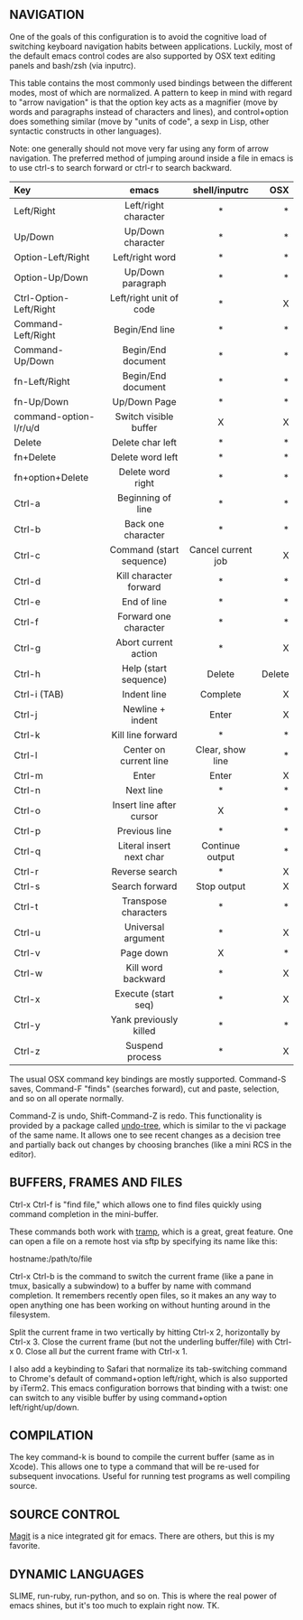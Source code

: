 ## NAVIGATION

One of the goals of this configuration is to avoid the cognitive load
of switching keyboard navigation habits between applications. Luckily,
most of the default emacs control codes are also supported by OSX text
editing panels and bash/zsh (via inputrc).

This table contains the most commonly used bindings between the
different modes, most of which are normalized. A pattern to keep in
mind with regard to "arrow navigation" is that the option key acts as
a magnifier (move by words and paragraphs instead of characters and
lines), and control+option does something similar (move by "units of
code", a sexp in Lisp, other syntactic constructs in other languages).

Note: one generally should not move very far using any form of arrow
navigation. The preferred method of jumping around inside a file in
emacs is to use ctrl-s to search forward or ctrl-r to search backward.

| Key           | emacs                     | shell/inputrc      | OSX
|:--------------|:-------------------------:|:------------------:|------:|
| Left/Right             | Left/right character    | *         | *
| Up/Down                | Up/Down character       | *         | *
| Option-Left/Right      | Left/right word         | *         | *
| Option-Up/Down         | Up/Down paragraph       | *         | *
| Ctrl-Option-Left/Right | Left/right unit of code | *         | X
| Command-Left/Right     | Begin/End line          | *         | *
| Command-Up/Down        | Begin/End document      | *         | *
| fn-Left/Right          | Begin/End document      | *         | *
| fn-Up/Down             | Up/Down Page            | *         | *
| command-option-l/r/u/d | Switch visible buffer   | X         | X
| Delete            | Delete char left          | *              | *
| fn+Delete         | Delete word left          | *              | *
| fn+option+Delete  | Delete word right         | *              | *
| Ctrl-a        | Beginning of line         | *                  | *
| Ctrl-b        | Back one character        | *                  | *
| Ctrl-c        | Command (start sequence)  | Cancel current job | X
| Ctrl-d        | Kill character forward    | *                  | *
| Ctrl-e        | End of line               | *                  | *
| Ctrl-f        | Forward one character     | *                  | *
| Ctrl-g        | Abort current action      | *                  | X
| Ctrl-h        | Help (start sequence)     | Delete             | Delete
| Ctrl-i (TAB)  | Indent line               | Complete           | X
| Ctrl-j        | Newline + indent          | Enter              | X
| Ctrl-k        | Kill line forward         | *                  | *
| Ctrl-l        | Center on current line    | Clear, show line   | *
| Ctrl-m        | Enter                     | Enter              | X
| Ctrl-n        | Next line                 | *                  | *
| Ctrl-o        | Insert line after cursor  | X                  | *
| Ctrl-p        | Previous line             | *                  | *
| Ctrl-q        | Literal insert next char  | Continue output    | *
| Ctrl-r        | Reverse search            | *                  | X
| Ctrl-s        | Search forward            | Stop output        | X
| Ctrl-t        | Transpose characters      | *                  | *
| Ctrl-u        | Universal argument        | *                  | X
| Ctrl-v        | Page down                 | X                  | *
| Ctrl-w        | Kill word backward        | *                  | X
| Ctrl-x        | Execute (start seq)       | *                  | X
| Ctrl-y        | Yank previously killed    | *                  | *
| Ctrl-z        | Suspend process           | *                  | X

The usual OSX command key bindings are mostly supported. Command-S
saves, Command-F "finds" (searches forward), cut and paste, selection,
and so on all operate normally.

Command-Z is undo, Shift-Command-Z is redo. This functionality is
provided by a package called
[undo-tree](http://www.emacswiki.org/emacs/UndoTree), which is similar
to the vi package of the same name. It allows one to see recent
changes as a decision tree and partially back out changes by choosing
branches (like a mini RCS in the editor).

## BUFFERS, FRAMES AND FILES

Ctrl-x Ctrl-f is "find file," which allows one to find files quickly
using command completion in the mini-buffer.

These commands both work with
[tramp](http://www.gnu.org/software/tramp/), which is a great, great
feature. One can open a file on a remote host via sftp by specifying
its name like this:

hostname:/path/to/file

Ctrl-x Ctrl-b is the command to switch the current frame (like a pane
in tmux, basically a subwindow) to a buffer by name with command
completion. It remembers recently open files, so it makes an any way
to open anything one has been working on without hunting around in the
filesystem.

Split the current frame in two vertically by hitting Ctrl-x 2,
horizontally by Ctrl-x 3. Close the current frame (but not the
underling buffer/file) with Ctrl-x 0. Close all *but* the current
frame with Ctrl-x 1.

I also add a keybinding to Safari that normalize its tab-switching
command to Chrome's default of command+option left/right, which is
also supported by iTerm2. This emacs configuration borrows that
binding with a twist: one can switch to any visible buffer by using
command+option left/right/up/down.

## COMPILATION

The key command-k is bound to compile the current buffer (same as in
Xcode). This allows one to type a command that will be re-used for
subsequent invocations. Useful for running test programs as well
compiling source.

## SOURCE CONTROL

[Magit](http://philjackson.github.com/magit/) is a nice integrated git
for emacs. There are others, but this is my favorite.

## DYNAMIC LANGUAGES

SLIME, run-ruby, run-python, and so on. This is where the real power
of emacs shines, but it's too much to explain right now. TK.
